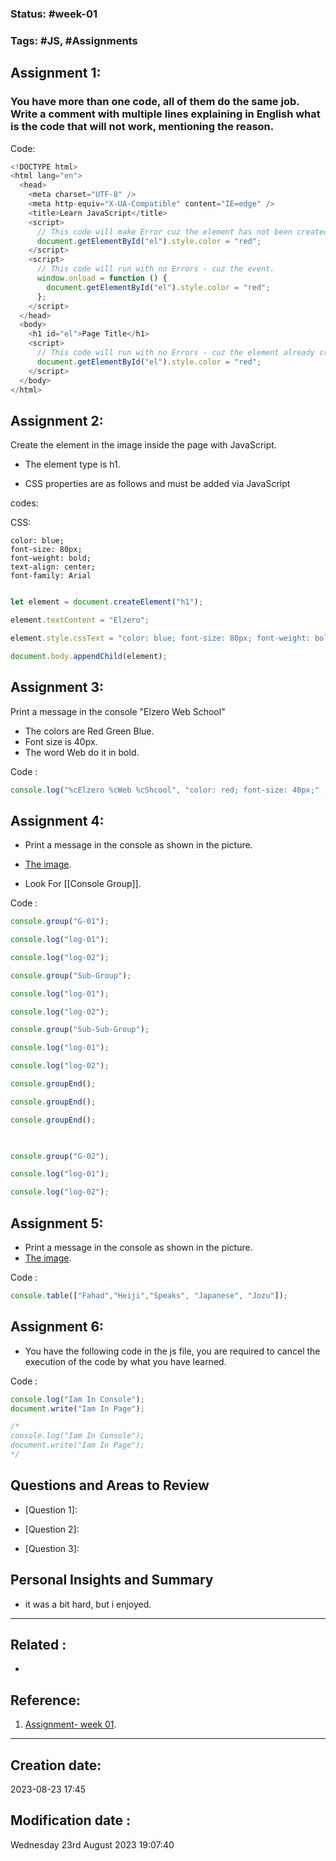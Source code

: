 
### Status: #week-01 

### Tags: #JS, #Assignments

## Assignment 1: 

### You have more than one code, all of them do the same job. Write a comment with multiple lines explaining in English what is the code that will not work, mentioning the reason.


Code:

```javascript
<!DOCTYPE html>
<html lang="en">
  <head>
    <meta charset="UTF-8" />
    <meta http-equiv="X-UA-Compatible" content="IE=edge" />
    <title>Learn JavaScript</title>
    <script>
      // This code will make Error cuz the element has not been created yet.
      document.getElementById("el").style.color = "red";
    </script>
    <script>
      // This code will run with no Errors - cuz the event.
      window.onload = function () {
        document.getElementById("el").style.color = "red";
      };
    </script>
  </head>
  <body>
    <h1 id="el">Page Title</h1>
    <script>
      // This code will run with no Errors - cuz the element already created.
      document.getElementById("el").style.color = "red";
    </script>
  </body>
</html>
````



## Assignment 2: 

Create the element in the image inside the page with JavaScript.

- The element type is h1.

- CSS properties are as follows and must be added via JavaScript

codes:

CSS: 

````
color: blue;
font-size: 80px;
font-weight: bold;
text-align: center;
font-family: Arial
````
```
```

```javascript
let element = document.createElement("h1");

element.textContent = "Elzero";

element.style.cssText = "color: blue; font-size: 80px; font-weight: bold; text-align: center; font-family: Arial";

document.body.appendChild(element);
```



## Assignment 3: 

Print a message in the console "Elzero Web School"

- The colors are Red Green Blue.
- Font size is 40px.
- The word Web do it in bold.


Code : 

````JavaScript
console.log("%cElzero %cWeb %cShcool", "color: red; font-size: 40px;" , "color: green; font-size: 40px; font-weight: bold;" , "color: white; background-color: blue; font-size: 40px;");

````

## Assignment 4: 

-  Print a message in the console as shown in the picture.
- [The image](https://elzero.org/wp-content/uploads/2021/05/js-bootcamp-assigns-3.png).

- Look For [[Console Group]].


Code : 

````JavaScript
console.group("G-01");

console.log("log-01");

console.log("log-02");

console.group("Sub-Group");

console.log("log-01");

console.log("log-02");

console.group("Sub-Sub-Group");

console.log("log-01");

console.log("log-02");

console.groupEnd();

console.groupEnd();

console.groupEnd();

  

console.group("G-02");

console.log("log-01");

console.log("log-02");

````


## Assignment 5: 

-  Print a message in the console as shown in the picture.
- [The image](https://elzero.org/wp-content/uploads/2021/05/js-bootcamp-assigns-4.png).


Code : 

````JavaScript
console.table(["Fahad","Heiji","Speaks", "Japanese", "Jozu"]);

````

## Assignment 6: 

-  You have the following code in the js file, you are required to cancel the execution of the code by what you have learned.


Code : 

````JavaScript
console.log("Iam In Console");
document.write("Iam In Page");

````

````JavaScript
/*
console.log("Iam In Console");
document.write("Iam In Page");
*/

````

## Questions and Areas to Review

- \[Question 1\]: 


- \[Question 2\]: 


- \[Question 3\]: 



## Personal Insights and Summary

- it was a bit hard, but i enjoyed.

______________________________________________________________________


## Related : 

- 

## Reference: 

1.  [Assignment- week 01](https://elzero.org/javascript-bootcamp-assignments-lesson-from-001-to-009/).


---

  ## Creation date: 
  
  2023-08-23 17:45 
  
  
   ## Modification date :
   
   Wednesday 23rd August 2023 19:07:40
